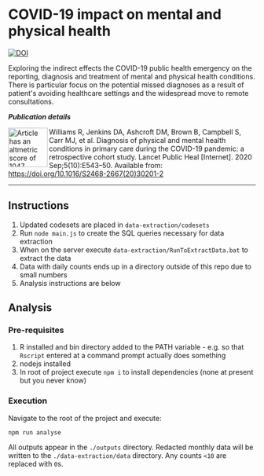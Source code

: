 # COVID-19 impact on mental and physical health

[![DOI](https://zenodo.org/badge/DOI/10.5281/zenodo.3978337.svg)](https://doi.org/10.5281/zenodo.3978337)

Exploring the indirect effects the COVID-19 public health emergency on the reporting, diagnosis and treatment of mental and physical health conditions. There is particular focus on the potential missed diagnoses as a result of patient's avoiding healthcare settings and the widespread move to remote consultations.

**_Publication details_**

<a href="https://www.altmetric.com/details.php?domain=altmetric.com&citation_id=91082197">
<img align="left" alt="Article has an altmetric score of 1047" width="80" height="80" src="https://badges.altmetric.com/?size=128&score=1047&types=mmbrtttf">
</a>

Williams R, Jenkins DA, Ashcroft DM, Brown B, Campbell S, Carr MJ, et al. Diagnosis of physical and mental health conditions in primary care during the COVID-19 pandemic: a retrospective cohort study. Lancet Public Heal [Internet]. 2020 Sep;5(10):E543–50. Available from: https://doi.org/10.1016/S2468-2667(20)30201-2

---

## Instructions

1. Updated codesets are placed in `data-extraction/codesets`
2. Run `node main.js` to create the SQL queries necessary for data extraction
3. When on the server execute `data-extraction/RunToExtractData.bat` to extract the data
4. Data with daily counts ends up in a directory outside of this repo due to small numbers
5. Analysis instructions are below

## Analysis

### Pre-requisites

1. R installed and bin directory added to the PATH variable - e.g. so that `Rscript` entered at a command prompt actually does something
2. nodejs installed
3. In root of project execute `npm i` to install dependencies (none at present but you never know)

### Execution

Navigate to the root of the project and execute:

```
npm run analyse
```

All outputs appear in the `./outputs` directory. Redacted monthly data will be written to the `./data-extraction/data` directory. Any counts `<10` are replaced with `0`s.
